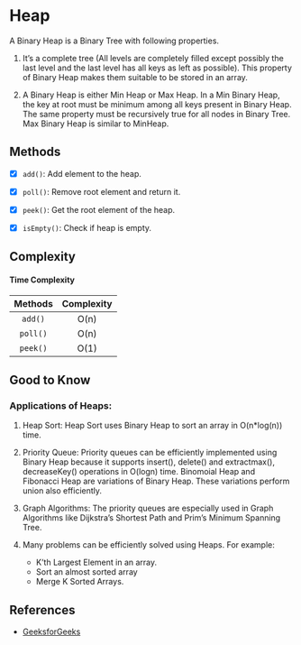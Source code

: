 # Heap

A Binary Heap is a Binary Tree with following properties.
1) It’s a complete tree (All levels are completely filled except possibly the last level and the last level has all keys as left as possible).
 This property of Binary Heap makes them suitable to be stored in an array.

2) A Binary Heap is either Min Heap or Max Heap. In a Min Binary Heap, the key at root must be minimum among all keys 
present in Binary Heap. The same property must be recursively true for all nodes in Binary Tree. Max Binary Heap is 
similar to MinHeap.

## Methods

- [x] `add()`: Add element to the heap.
- [x] `poll()`: Remove root element and return it.
- [x] `peek()`: Get the root element of the heap.
- [x] `isEmpty()`: Check if heap is empty.


## Complexity

#### Time Complexity

| Methods      | Complexity |  
| :----------: | :--------: |  
| `add()`      | O(n)       |  
| `poll()`     | O(n)       |  
| `peek()`     | O(1)       |  

## Good to Know

### Applications of Heaps:

1) Heap Sort: Heap Sort uses Binary Heap to sort an array in O(n*log(n)) time.

2) Priority Queue: Priority queues can be efficiently implemented using Binary Heap because it supports insert(), delete() and extractmax(), decreaseKey() operations in O(logn) time. Binomoial Heap and Fibonacci Heap are variations of Binary Heap. These variations perform union also efficiently.

3) Graph Algorithms: The priority queues are especially used in Graph Algorithms like Dijkstra’s Shortest Path and Prim’s Minimum Spanning Tree.

4) Many problems can be efficiently solved using Heaps. For example:
    - K’th Largest Element in an array.
    - Sort an almost sorted array
    - Merge K Sorted Arrays.


## References
- [GeeksforGeeks](https://www.geeksforgeeks.org/binary-heap/)